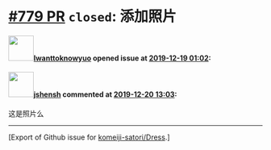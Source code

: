 # [\#779 PR](https://github.com/komeiji-satori/Dress/pull/779) `closed`: 添加照片

#### <img src="https://avatars.githubusercontent.com/u/49611319?v=4" width="50">[Iwanttoknowyuo](https://github.com/Iwanttoknowyuo) opened issue at [2019-12-19 01:02](https://github.com/komeiji-satori/Dress/pull/779):



#### <img src="https://avatars.githubusercontent.com/u/11555188?u=a30048e930d245fed6f3ced3ecb01e97b9f3f6cc&v=4" width="50">[jshensh](https://github.com/jshensh) commented at [2019-12-20 13:03](https://github.com/komeiji-satori/Dress/pull/779#issuecomment-567917510):

这是照片么


-------------------------------------------------------------------------------



[Export of Github issue for [komeiji-satori/Dress](https://github.com/komeiji-satori/Dress).]
